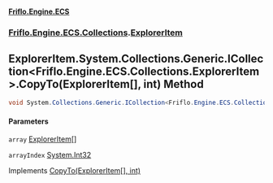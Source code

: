 #### [Friflo.Engine.ECS](index.md 'index')
### [Friflo.Engine.ECS.Collections](Friflo.Engine.ECS.Collections.md 'Friflo.Engine.ECS.Collections').[ExplorerItem](ExplorerItem.md 'Friflo.Engine.ECS.Collections.ExplorerItem')

## ExplorerItem.System.Collections.Generic.ICollection<Friflo.Engine.ECS.Collections.ExplorerItem>.CopyTo(ExplorerItem[], int) Method

```csharp
void System.Collections.Generic.ICollection<Friflo.Engine.ECS.Collections.ExplorerItem>.CopyTo(Friflo.Engine.ECS.Collections.ExplorerItem[] array, int arrayIndex);
```
#### Parameters

<a name='Friflo.Engine.ECS.Collections.ExplorerItem.System.Collections.Generic.ICollection_Friflo.Engine.ECS.Collections.ExplorerItem_.CopyTo(Friflo.Engine.ECS.Collections.ExplorerItem[],int).array'></a>

`array` [ExplorerItem](ExplorerItem.md 'Friflo.Engine.ECS.Collections.ExplorerItem')[[]](https://docs.microsoft.com/en-us/dotnet/api/System.Array 'System.Array')

<a name='Friflo.Engine.ECS.Collections.ExplorerItem.System.Collections.Generic.ICollection_Friflo.Engine.ECS.Collections.ExplorerItem_.CopyTo(Friflo.Engine.ECS.Collections.ExplorerItem[],int).arrayIndex'></a>

`arrayIndex` [System.Int32](https://docs.microsoft.com/en-us/dotnet/api/System.Int32 'System.Int32')

Implements [CopyTo(ExplorerItem[], int)](https://docs.microsoft.com/en-us/dotnet/api/System.Collections.Generic.ICollection-1.CopyTo#System_Collections_Generic_ICollection_1_CopyTo__0[],System_Int32_ 'System.Collections.Generic.ICollection`1.CopyTo(`0[],System.Int32)')